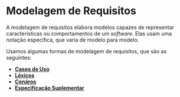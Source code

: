 # Modelagem de Requisitos

A modelagem de requisitos elabora modelos capazes de representar características ou comportamentos de um *software*. Elas usam uma notação específica, que varia de modelo para modelo.

Usamos algumas formas de modelagem de requisitos, que são as seguintes:

- [**Casos de Uso**](/docs/modeling/user_cases/user_cases.md)
- [**Léxicos**](/docs/modeling/lexicons.md)
- [**Cenáros**](/docs/modeling/scenarios.md)
- [**Especificação Suplementar**](/docs/modeling/supplementary_specifications.md)